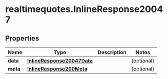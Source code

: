 # realtimequotes.InlineResponse20047

## Properties

Name | Type | Description | Notes
------------ | ------------- | ------------- | -------------
**data** | [**InlineResponse20047Data**](InlineResponse20047Data.md) |  | [optional] 
**meta** | [**InlineResponse200Meta**](InlineResponse200Meta.md) |  | [optional] 


